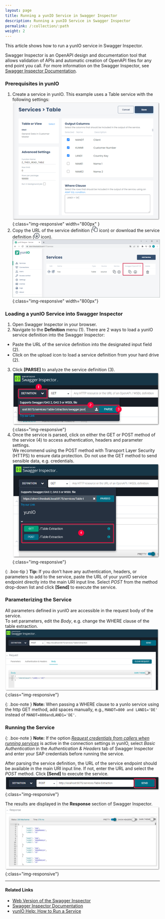 ```yaml
---
layout: page
title: Running a yunIO Service in Swagger Inspector
description: Running a yunIO Service in Swagger Inspector
permalink: /:collection/:path
weight: 2
---
```


This article shows how to run a yunIO service in Swagger Inspector.

Swagger Inspector is an OpenAPI design and documentation tool that allows validation of APIs and automatic creation of OpenAPI files for any end point you call.
For more information on the Swagger Inspector, see [Swagger Inspector Documentation](https://swagger.io/docs/swagger-inspector/how-to-use-swagger-inspector/).

### Prerequisites in yunIO

1. Create a service in yunIO. This example uses a Table service with the following settings:<br>
![Table-Extraction](/img/contents/yunio/table-settings.png){:class="img-responsive" width="800px" }
2. Copy the URL of the service definition (![copy-URL](/img/contents/yunio/copyURL.png) icon) or download the service definition (![download-file](/img/contents/yunio/download.png) icon).<br>
![yunio-Services](/img/contents/yunio/yunio-run-services.png){:class="img-responsive" width="800px"}

### Loading a yunIO Service into Swagger Inspector

1. Open Swagger Inspector in your browser.
2. Navigate to the **Definition** menu (1). There are 2 ways to load a yunIO service definition into the Swagger Inspector:<br>
- Paste the URL of the service definition into the designated input field (2).
- Click on the upload icon to load a service definition from your hard drive (2).
3. Click **[PARSE]** to analyze the service definition (3).<br>
![Swagger-Inspector-Load-Service-1](/img/contents/yunio/swagger-inspector-load.png){:class="img-responsive"}
4. Once the service is parsed, click on either the GET or POST method of the service (4) to access authentication, headers and parameter settings.<br>
We recommend using the POST method with Transport Layer Security (HTTPS) to ensure data protection. 
Do not use the GET method to send sensible data, e.g. credentials.<br>
![Swagger-Inspector-Load-Service-2](/img/contents/yunio/swagger-inspector-load-body.png){:class="img-responsive"}

{: .box-tip }
**Tip:** If you don’t have any authentication, headers, or parameters to add to the service, paste the URL of your yunIO service endpoint directly into the main URI input line.
Select *POST* from the method drop-down list and click **[Send]** to execute the service.

### Parameterizing the Service

All parameters defined in yunIO are accessible in the request body of the service. <br>
To set parameters, edit the *Body*, e.g. change the WHERE clause of the table extraction. <br>
![Swagger-Inspector](/img/contents/yunio/swagger-inspector.png){:class="img-responsive"}

{: .box-note }
**Note:** When passing a WHERE clause to a yunIo service using the http GET method, add spaces manually, e.g., `MANDT=800 and LAND1='DE'` instead of `MANDT=800andLAND1='DE'`.

### Running the Service

{: .box-note }
**Note:** If the option [*Request credentials from callers when running services*](https://help.theobald-software.com/en/yunio/sap-connection#authentication) is active in the connection settings in yunIO, select *Basic Authentication* in the *Authentication & Headers* tab of Swagger Inspector and enter your SAP credentials before running the service.

After parsing the service definition, the URL of the service endpoint should be available in the main URI input line.
If not, enter the URL and select the *POST* method. 
Click **[Send]** to execute the service.<br>
![Swagger-Inspector](/img/contents/yunio/swagger-inspector-run.png){:class="img-responsive"}

The results are displayed in the **Response** section of Swagger Inspector.
![Swagger-Inspector-Results](/img/contents/yunio/swagger-inspector-results.png){:class="img-responsive"}


******

#### Related Links
- [Web Version of the Swagger Inspector](https://inspector.swagger.io/builder)
- [Swagger Inspector Documentation](https://swagger.io/docs/swagger-inspector/how-to-use-swagger-inspector/)
- [yunIO Help: How to Run a Service](https://help.theobald-software.com/en/yunio#how-to-run-a-service)
